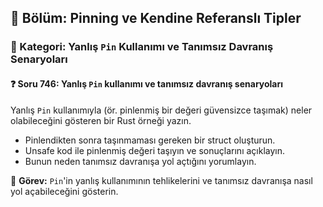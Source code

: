 ## 📘 Bölüm: Pinning ve Kendine Referanslı Tipler
### 🔹 Kategori: Yanlış `Pin` Kullanımı ve Tanımsız Davranış Senaryoları
#### ❓ Soru 746: Yanlış `Pin` kullanımı ve tanımsız davranış senaryoları

Yanlış `Pin` kullanımıyla (ör. pinlenmiş bir değeri güvensizce taşımak) neler olabileceğini gösteren bir Rust örneği yazın.

- Pinlendikten sonra taşınmaması gereken bir struct oluşturun.
- Unsafe kod ile pinlenmiş değeri taşıyın ve sonuçlarını açıklayın.
- Bunun neden tanımsız davranışa yol açtığını yorumlayın.

🔧 **Görev:** `Pin`'in yanlış kullanımının tehlikelerini ve tanımsız davranışa nasıl yol açabileceğini gösterin.
